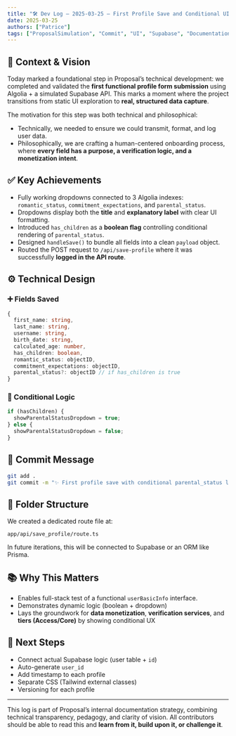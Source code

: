```yaml
---
title: "🛠️ Dev Log – 2025-03-25 – First Profile Save and Conditional UI"
date: 2025-03-25
authors: ["Patrice"]
tags: ["ProposalSimulation", "Commit", "UI", "Supabase", "Documentation"]
---
```


## 🧠 Context & Vision

Today marked a foundational step in Proposal’s technical development: we completed and validated the **first functional profile form submission** using Algolia + a simulated Supabase API. This marks a moment where the project transitions from static UI exploration to **real, structured data capture**.

The motivation for this step was both technical and philosophical:

- Technically, we needed to ensure we could transmit, format, and log user data.
- Philosophically, we are crafting a human-centered onboarding process, where **every field has a purpose, a verification logic, and a monetization intent**.

## ✅ Key Achievements

- Fully working dropdowns connected to 3 Algolia indexes: `romantic_status`, `commitment_expectations`, and `parental_status`.
- Dropdowns display both the **title** and **explanatory label** with clear UI formatting.
- Introduced `has_children` as a **boolean flag** controlling conditional rendering of `parental_status`.
- Designed `handleSave()` to bundle all fields into a clean `payload` object.
- Routed the POST request to `/api/save-profile` where it was successfully **logged in the API route**.

## ⚙️ Technical Design

### ➕ Fields Saved

```ts
{
  first_name: string,
  last_name: string,
  username: string,
  birth_date: string,
  calculated_age: number,
  has_children: boolean,
  romantic_status: objectID,
  commitment_expectations: objectID,
  parental_status?: objectID // if has_children is true
}
```

### 🔁 Conditional Logic

```ts
if (hasChildren) {
  showParentalStatusDropdown = true;
} else {
  showParentalStatusDropdown = false;
}
```

## 📝 Commit Message

```bash
git add .
git commit -m "✨ First profile save with conditional parental_status logic + payload API simulation"
```

## 📁 Folder Structure

We created a dedicated route file at:

```
app/api/save_profile/route.ts
```

In future iterations, this will be connected to Supabase or an ORM like Prisma.

## 📚 Why This Matters

- Enables full-stack test of a functional `userBasicInfo` interface.
- Demonstrates dynamic logic (boolean + dropdown)
- Lays the groundwork for **data monetization**, **verification services**, and **tiers (Access/Core)** by showing conditional UX

## 📌 Next Steps

- Connect actual Supabase logic (user table + `id`)
- Auto-generate `user_id`
- Add timestamp to each profile
- Separate CSS (Tailwind external classes)
- Versioning for each profile

---

This log is part of Proposal’s internal documentation strategy, combining technical transparency, pedagogy, and clarity of vision. All contributors should be able to read this and **learn from it, build upon it, or challenge it**.
